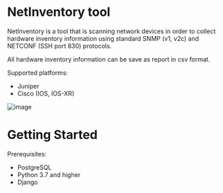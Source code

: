 # NetInventory tool
 NetInventory is a tool that is scanning network devices in order to collect hardware inventory information using standard SNMP (v1, v2c) and NETCONF (SSH port 830) protocols.  
 
 All hardware inventory information can be save as report in csv format.

Supported platforms:
- Juniper 
- Cisco (IOS, IOS-XR) 

![image](https://github.com/saneksun/Netinventory/assets/39739673/3d5e4cb3-6178-4106-831f-159f5492894a)



# Getting Started

Prerequisites: 
- PostgreSQL 
- Python 3.7 and higher
- Django
